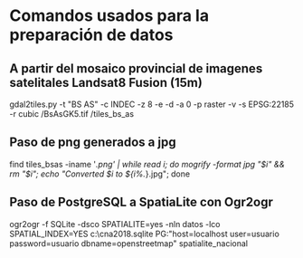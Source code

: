 # Comandos usados para la preparación de datos  
## A partir del mosaico provincial de imagenes satelitales Landsat8 Fusion (15m)

gdal2tiles.py -t "BS AS" -c INDEC -z 8 -e -d -a 0 -p raster -v  -s EPSG:22185 -r cubic  /BsAsGK5.tif /tiles_bs_as

## Paso de png generados a jpg

find tiles_bsas -iname '*.png' | while read i; do mogrify -format jpg "$i" && rm "$i"; echo "Converted $i to ${i%.*}.jpg"; done 


## Paso de PostgreSQL a SpatiaLite con Ogr2ogr

ogr2ogr -f SQLite -dsco SPATIALITE=yes -nln datos -lco SPATIAL_INDEX=YES c:\cna2018.sqlite PG:"host=localhost user=usuario password=usuario dbname=openstreetmap" spatialite_nacional
